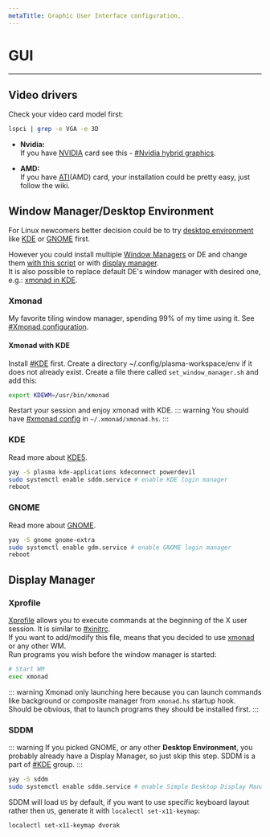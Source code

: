 ```yaml
---
metaTitle: Graphic User Interface configuration,.
---
```

# GUI
---


## Video drivers
<a id="video-drivers"></a>
Check your video card model first:
```sh
lspci | grep -e VGA -e 3D
```
- **Nvidia:**   
If you have [NVIDIA](https://wiki.archlinux.org/index.php/NVIDIA) card see this - [#Nvidia hybrid graphics](laptop-specific.html#nvidia-hybrid-graphics).

- **AMD:**   
If you have [ATI](https://wiki.archlinux.org/index.php/ATI)(AMD) card, your installation could be pretty easy, just follow the wiki.

## Window Manager/Desktop Environment
<a id="window-manager-desktop-environment"></a>
For Linux newcomers better decision could be to try [desktop environment](https://wiki.archlinux.org/index.php/Desktop_environment) like [KDE](https://wiki.archlinux.org/index.php/KDE) or [GNOME](https://wiki.archlinux.org/index.php/GNOME) first.   

However you could install multiple [Window Managers](https://wiki.archlinux.org/index.php/Desktop_environment) or DE and change them [with this script](https://wiki.archlinux.org/index.php/Xinit#Switching_between_desktop_environments/window_managers) or with [display manager](#display_manager).   
It is also possible to replace default DE's window manager with desired one, e.g.: [xmonad in KDE](https://wiki.haskell.org/Xmonad/Using_xmonad_in_KDE).   

### Xmonad
My favorite tiling window manager, spending 99% of my time using it.
See [#Xmonad configuration](xmonad-configuration.md#xmonad_configuration).
#### Xmonad with KDE

Install [#KDE](#kde) first.
Create a directory ~/.config/plasma-workspace/env if it does not already exist. Create a file there called `set_window_manager.sh` and add this:
```sh
export KDEWM=/usr/bin/xmonad
```
Restart your session and enjoy xmonad with KDE.
::: warning
You should have [#xmonad config](#xmonad_configuration) in `~/.xmonad/xmonad.hs`.
:::

### KDE
<a id="kde"></a>
Read more about [KDE5](https://wiki.archlinux.org/index.php/KDE).
```sh
yay -S plasma kde-applications kdeconnect powerdevil
sudo systemctl enable sddm.service # enable KDE login manager
reboot
```
### GNOME
<a id="gnome"></a>
Read more about [GNOME](https://wiki.archlinux.org/index.php/GNOME).
```sh
yay -S gnome gnome-extra
sudo systemctl enable gdm.service # enable GNOME login manager
reboot
```

## Display Manager
<a id="display-manager"></a>
### Xprofile
<a id="xprofile"></a>
[Xprofile](https://wiki.archlinux.org/index.php/Xprofile) allows you to execute commands at the beginning of the X user session. It is similar to [#xinitrc](#xinitrc).   
If you want to add/modify this file, means that you decided to use [xmonad](#xmonad) or any other WM.   
Run programs you wish before the window manager is started:
```sh
# Start WM
exec xmonad
```
::: warning
Xmonad only launching here because you can launch commands like background or composite manager from `xmonad.hs` startup hook.  
Should be obvious, that to launch programs they should be installed first.
:::

### SDDM
<a id="sddm"></a>
::: warning
If you picked GNOME, or any other **Desktop Environment**, you probably already have a Display Manager, so just skip this step.
SDDM is a part of [#KDE](#kde) group.
:::
```sh
yay -S sddm
sudo systemctl enable sddm.service # enable Simple Desktop Display Manager
```
SDDM will load `US` by default, if you want to use specific keyboard layout rather then `US`, generate it with `localectl set-x11-keymap`:
```sh
localectl set-x11-keymap dvorak
```
